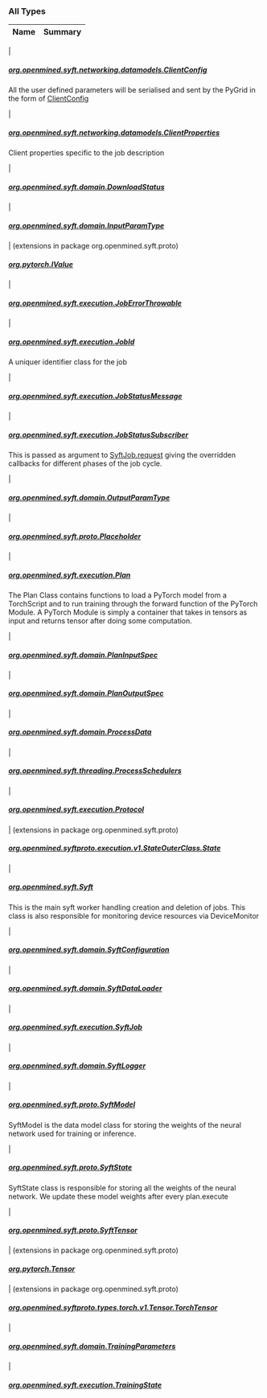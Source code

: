 

### All Types

| Name | Summary |
|---|---|
|

##### [org.openmined.syft.networking.datamodels.ClientConfig](../org.openmined.syft.networking.datamodels/-client-config/index.md)

All the user defined parameters will be serialised and sent by the PyGrid in the form of [ClientConfig](../org.openmined.syft.networking.datamodels/-client-config/index.md)


|

##### [org.openmined.syft.networking.datamodels.ClientProperties](../org.openmined.syft.networking.datamodels/-client-properties/index.md)

Client properties specific to the job description


|

##### [org.openmined.syft.domain.DownloadStatus](../org.openmined.syft.domain/-download-status/index.md)


|

##### [org.openmined.syft.domain.InputParamType](../org.openmined.syft.domain/-input-param-type/index.md)


| (extensions in package org.openmined.syft.proto)

##### [org.pytorch.IValue](../org.openmined.syft.proto/org.pytorch.-i-value/index.md)


|

##### [org.openmined.syft.execution.JobErrorThrowable](../org.openmined.syft.execution/-job-error-throwable/index.md)


|

##### [org.openmined.syft.execution.JobId](../org.openmined.syft.execution/-job-id/index.md)

A uniquer identifier class for the job


|

##### [org.openmined.syft.execution.JobStatusMessage](../org.openmined.syft.execution/-job-status-message/index.md)


|

##### [org.openmined.syft.execution.JobStatusSubscriber](../org.openmined.syft.execution/-job-status-subscriber/index.md)

This is passed as argument to [SyftJob.request](../org.openmined.syft.execution/-syft-job/request.md) giving the overridden callbacks for different phases of the job cycle.


|

##### [org.openmined.syft.domain.OutputParamType](../org.openmined.syft.domain/-output-param-type/index.md)


|

##### [org.openmined.syft.proto.Placeholder](../org.openmined.syft.proto/-placeholder/index.md)


|

##### [org.openmined.syft.execution.Plan](../org.openmined.syft.execution/-plan/index.md)

The Plan Class contains functions to load a PyTorch model from a TorchScript and
to run training through the forward function of the PyTorch Module.
A PyTorch Module is simply a container that takes in tensors as input and returns
tensor after doing some computation.


|

##### [org.openmined.syft.domain.PlanInputSpec](../org.openmined.syft.domain/-plan-input-spec/index.md)


|

##### [org.openmined.syft.domain.PlanOutputSpec](../org.openmined.syft.domain/-plan-output-spec/index.md)


|

##### [org.openmined.syft.domain.ProcessData](../org.openmined.syft.domain/-process-data/index.md)


|

##### [org.openmined.syft.threading.ProcessSchedulers](../org.openmined.syft.threading/-process-schedulers/index.md)


|

##### [org.openmined.syft.execution.Protocol](../org.openmined.syft.execution/-protocol/index.md)


| (extensions in package org.openmined.syft.proto)

##### [org.openmined.syftproto.execution.v1.StateOuterClass.State](../org.openmined.syft.proto/org.openmined.syftproto.execution.v1.-state-outer-class.-state/index.md)


|

##### [org.openmined.syft.Syft](../org.openmined.syft/-syft/index.md)

This is the main syft worker handling creation and deletion of jobs. This class is also responsible for monitoring device resources via DeviceMonitor


|

##### [org.openmined.syft.domain.SyftConfiguration](../org.openmined.syft.domain/-syft-configuration/index.md)


|

##### [org.openmined.syft.domain.SyftDataLoader](../org.openmined.syft.domain/-syft-data-loader/index.md)


|

##### [org.openmined.syft.execution.SyftJob](../org.openmined.syft.execution/-syft-job/index.md)


|

##### [org.openmined.syft.domain.SyftLogger](../org.openmined.syft.domain/-syft-logger/index.md)


|

##### [org.openmined.syft.proto.SyftModel](../org.openmined.syft.proto/-syft-model/index.md)

SyftModel is the data model class for storing the weights of the neural network used for
training or inference.


|

##### [org.openmined.syft.proto.SyftState](../org.openmined.syft.proto/-syft-state/index.md)

SyftState class is responsible for storing all the weights of the neural network.
We update these model weights after every plan.execute


|

##### [org.openmined.syft.proto.SyftTensor](../org.openmined.syft.proto/-syft-tensor/index.md)


| (extensions in package org.openmined.syft.proto)

##### [org.pytorch.Tensor](../org.openmined.syft.proto/org.pytorch.-tensor/index.md)


| (extensions in package org.openmined.syft.proto)

##### [org.openmined.syftproto.types.torch.v1.Tensor.TorchTensor](../org.openmined.syft.proto/org.openmined.syftproto.types.torch.v1.-tensor.-torch-tensor/index.md)


|

##### [org.openmined.syft.domain.TrainingParameters](../org.openmined.syft.domain/-training-parameters/index.md)


|

##### [org.openmined.syft.execution.TrainingState](../org.openmined.syft.execution/-training-state/index.md)


